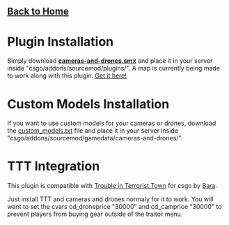 ## [Back to Home](index.md)


# Plugin Installation

Simply download **[cameras-and-drones.smx](https://github.com/Keplyx/cameras-and-drones/raw/master/plugins/cameras-and-drones.smx)** and place it in your server inside "csgo/addons/sourcemod/plugins/".
A map is currently being made to work along with this plugin. [Get it here!](http://steamcommunity.com/sharedfiles/filedetails/?id=1102250426)

# Custom Models Installation

If you want to use custom models for your cameras or drones, download the [custom_models.txt](https://github.com/Keplyx/cameras-and-drones/blob/master/gamedata/cameras-and-drones/custom_models.txt) file and place it in your server inside "csgo/addons/sourcemod/gamedata/cameras-and-drones/".

# TTT Integration

This plugin is compatible with [Trouble in Terrorist Town](https://github.com/Bara/TroubleinTerroristTown) for csgo by [Bara](https://github.com/Bara).

Just install TTT and cameras and drones normaly for it to work.
You will want to set the cvars cd_droneprice "30000" and cd_camprice "30000" to prevent players from buying gear outside of the traitor menu.
